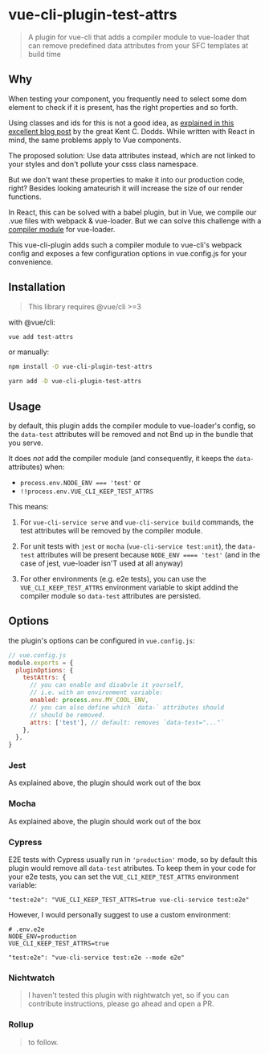 # vue-cli-plugin-test-attrs

> A plugin for vue-cli that adds a compiler module to vue-loader
> that can remove predefined data attributes from your SFC templates at build time

## Why

When testing your component, you frequently need to select some dom element to check if it is present, has the right properties and so forth.

Using classes and ids for this is not a good idea, as [explained in this excellent blog post](https://blog.kentcdodds.com/making-your-ui-tests-resilient-to-change-d37a6ee37269) by the great Kent C. Dodds. While written with React in mind, the same problems apply to Vue components.

The proposed solution: Use data attributes instead, which are not linked to your styles and don't pollute your csss class namespace.

But we don't want these properties to make it into our production code, right? Besides looking amateurish it will increase the size of our render functions.

In React, this can be solved with a babel plugin, but in Vue, we compile our .vue files with webpack & vue-loader. But we can solve this challenge with a [compiler module](https://github.com/vuejs/vue/tree/dev/packages/vue-template-compiler#options) for vue-loader.

This vue-cli-plugin adds such a compiler module to vue-cli's webpack config and exposes a few configuration options in vue.config.js for your convenience.

## Installation

> This library requires @vue/cli >=3

with @vue/cli:

```bash
vue add test-attrs
```

or manually:

```bash
npm install -D vue-cli-plugin-test-attrs

yarn add -D vue-cli-plugin-test-attrs
```

## Usage

by default, this plugin adds the compiler module to vue-loader's config, so the `data-test` attributes will be removed and not Bnd up in the bundle that you serve.

It does _not_ add the compiler module (and consequently, it keeps the `data-` attributes) when:

- `process.env.NODE_ENV === 'test'` or
- `!!process.env.VUE_CLI_KEEP_TEST_ATTRS`

This means:

1. For `vue-cli-service serve` and `vue-cli-service build` commands, the test attributes will be removed by the compiler module.
2. For unit tests with `jest` or `mocha` (`vue-cli-service test:unit`), the `data-test` attributes will be present because `NODE_ENV ==== 'test'` (and in the case of jest, vue-loader isn'T used at all anyway)

3. For other environments (e.g. e2e tests), you can use the `VUE_CLI_KEEP_TEST_ATTRS` environment variable to skipt addind the compiler module so `data-test` attributes are persisted.

## Options

the plugin's options can be configured in `vue.config.js`:

```javascript
// vue.config.js
module.exports = {
  pluginOptions: {
    testAttrs: {
      // you can enable and disabvle it yourself,
      // i.e. with an environment variable:
      enabled: process.env.MY_COOL_ENV,
      // you can also define which `data-` attributes should
      // should be removed.
      attrs: ['test'], // default: removes `data-test="..."`
    },
  },
}
```

### Jest

As explained above, the plugin should work out of the box

### Mocha

As explained above, the plugin should work out of the box

### Cypress

E2E tests with Cypress usually run in `'production'` mode, so by default this plugin would remove all `data-test` atributes. To keep them in your code for your e2e tests, you can set the `VUE_CLI_KEEP_TEST_ATTRS` environment variable:

```
"test:e2e": "VUE_CLI_KEEP_TEST_ATTRS=true vue-cli-service test:e2e"
```

However, I would personally suggest to use a custom environment:

```
# .env.e2e
NODE_ENV=production
VUE_CLI_KEEP_TEST_ATTRS=true
```

```
"test:e2e": "vue-cli-service test:e2e --mode e2e"
```

### Nichtwatch

> I haven't tested this plugin with nightwatch yet, so if you can contribute instructions, please go ahead and open a PR.

### Rollup

> to follow.
